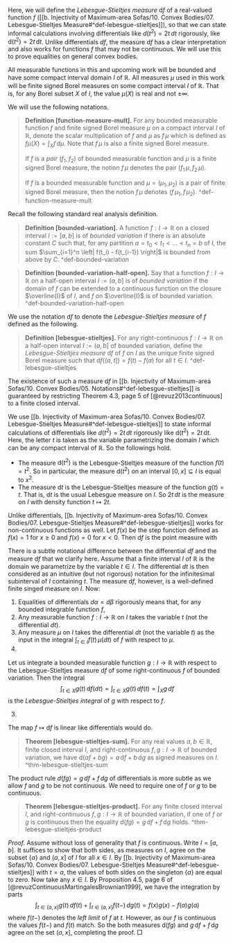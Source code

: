 Here, we will define the _Lebesgue-Stieltjes measure_ $\mathrm{d} f$ of a real-valued function $f$ ([[b. Injectivity of Maximum-area Sofas/10. Convex Bodies/07. Lebesgue-Stieltjes Measure#^def-lebesgue-stieltjes]]), so that we can state informal calculations involving differentials like $d(t^2) = 2t \, dt$ rigorously, like $\textrm{d}(t^2) = 2t \, \textrm{d}t$. Unlike differentials $df$, the measure $\mathrm{d} f$ has a clear interpretation and also works for functions $f$ that may not be continuous. We will use this to prove equalities on general convex bodies.

All measurable functions in this and upcoming work will be bounded and have some compact interval domain $I$ of $\mathbb{R}$. All measures $\mu$ used in this work will be finite signed Borel measures on some compact interval $I$ of $\mathbb{R}$. That is, for any Borel subset $X$ of $I$, the value $\mu(X)$ is real and not $\pm \infty$.

We will use the following notations. 

> __Definition [function-measure-mult].__ For any bounded measurable function $f$ and finite signed Borel measure $\mu$ on a compact interval $I$ of $\mathbb{R}$, denote the scalar multiplication of $f$ and $\mu$ as $f \, \mu$ which is defined as $f \mu(X) = \int_{X} f \, d \mu$. Note that $f \, \mu$ is also a finite signed Borel measure.
> 
> If $f$ is a _pair_ $(f_1, f_2)$ of bounded measurable function and $\mu$ is a finite signed Borel measure, the notion $f \, \mu$ denotes the pair $(f_1 \, \mu, f_2 \, \mu)$.
> 
> If $f$ is a bounded measurable function and $\mu = (\mu_1, \mu_2)$ is a pair of finite signed Borel measure, then the notion $f \, \mu$ denotes $(f \, \mu_1, f \, \mu_2)$. ^def-function-measure-mult

Recall the following standard real analysis definition.

> __Definition [bounded-variation].__ A function $f : I \to \mathbb{R}$ on a closed interval $I := [a, b]$ is of _bounded variation_ if there is an absolute constant $C$ such that, for any partition $a = t_0 < t_1 < \dots < t_n = b$ of $I$, the sum $\sum_{i=1}^n \left| f(t_i) - f(t_{i-1}) \right|$ is bounded from above by $C$. ^def-bounded-variation

> __Definition [bounded-variation-half-open].__ Say that a function $f : I \to \mathbb{R}$ on a half-open interval $I := (a, b]$ is of _bounded variation_ if the domain of $f$ can be extended to a continuous function on the closure $\overline{I}$ of $I$, and $f$ on $\overline{I}$ is of bounded variation. ^def-bounded-variation-half-open

We use the notation $\textrm{d} f$ to denote the _Lebesgue-Stieltjes measure_ of $f$ defined as the following.

> __Definition [lebesgue-stieltjes].__ For any right-continuous $f : I \to \mathbb{R}$ on a half-open interval $I := (a, b]$ of bounded variation, define the _Lebesgue-Stieltjes measure_ $\mathrm{d} f$ of $f$ on $I$ as the unique finite signed Borel measure such that $\mathrm{d} f((a, t]) = f(t) - f(a)$ for all $t \in I$. ^def-lebesgue-stieltjes

The existence of such a measure $\mathrm{d} f$ in [[b. Injectivity of Maximum-area Sofas/10. Convex Bodies/05. Notations#^def-lebesgue-stieltjes]] is guaranteed by restricting Theorem 4.3, page 5 of [@revuz2013continuous] to a finite closed interval.

We use [[b. Injectivity of Maximum-area Sofas/10. Convex Bodies/07. Lebesgue-Stieltjes Measure#^def-lebesgue-stieltjes]] to state informal calculations of differentials like $d(t^2) = 2t \, dt$ rigorously like $\textrm{d}(t^2) = 2t \, \textrm{d}t$. Here, the letter $t$ is taken as the variable parametrizing the domain $I$ which can be any compact interval of $\mathbb{R}$. So the followings hold.

- The measure $\textrm{d}(t^2)$ is the Lebesgue-Stieltjes measure of the function $f(t) = t^2$. So in particular, the measure $\textrm{d}(t^2)$ on an interval $[0, x] \subseteq I$ is equal to $x^2$.
- The measure $\textrm{d} t$ is the Lebesgue-Stieltjes measure of the function $g(t) = t$. That is, $\textrm{d} t$ is the usual Lebesgue measure on $I$. So $2t \, \textrm{d}t$ is the measure on $I$ with density function $t \mapsto 2t$.

Unlike differentials, [[b. Injectivity of Maximum-area Sofas/10. Convex Bodies/07. Lebesgue-Stieltjes Measure#^def-lebesgue-stieltjes]] works for non-continuous functions as well. Let $f(x)$ be the step function defined as $f(x) = 1$ for $x \geq 0$ and $f(x) = 0$ for $x < 0$. Then $\textrm{d}f$ is the point measure with 

There is a subtle notational difference between the differential $d f$ and the measure $\mathrm{d} f$ that we clarify here. Assume that a finite interval $I$ of $\mathbb{R}$ is the domain we parametrize by the variable $t \in I$. The differential $dt$ is then considered as an intuitive (but not rigorous) notation for the infinitesimal subinterval of $I$ containing $t$. The measure $\mathrm{d} f$, however, is a well-defined finite singed measure on $I$. Now:

1. Equalities of differentials $d \alpha = d \beta$ rigorously means that, for any bounded integrable function $f$, 
2. Any measurable function $f : I \to \mathbb{R}$ on $I$ takes the variable $t$ (not the differential $dt$).
3. Any measure $\mu$ on $I$ takes the differential $dt$ (not the variable $t$) as the input in the integral $\int_{t \in I} f(t) \, \mu(dt)$ of $f$ with respect to $\mu$.
4. 

Let us integrate a bounded measurable function $g : I \to \mathbb{R}$ with respect to the Lebesgue-Stieltjes measure $\textrm{d} f$ of some right-continuous $f$ of bounded variation. Then the integral
$$
\int_{t\in X} g(t) \, \mathrm{d}f(dt) = \int_{t\in X} g(t) \, df(t) = \int_{X} g \, df
$$
is the _Lebesgue-Stieltjes integral_ of $g$ with respect to $f$. 

3. 

The map $f \mapsto \textrm{d} f$ is linear like differentials would do.

> __Theorem [lebesgue-stieltjes-sum].__ For any real values $a, b \in \mathbb{R}$, finite closed interval $I$, and right-continuous $f, g : I \to \mathbb{R}$ of bounded variation, we have $\textrm{d} (a f + b g) = a \, \textrm{d} f + b \, \textrm{d} g$ as signed measures on $I$. ^thm-lebesgue-stieltjes-sum

The product rule $d(fg) = g \, df + f \, dg$ of differentials is more subtle as we allow $f$ and $g$ to be not continuous. We need to require one of $f$ or $g$ to be continuous.

> __Theorem [lebesgue-stieltjes-product].__ For any finite closed interval $I$, and right-continuous $f, g : I \to \mathbb{R}$ of bounded variation, if one of $f$ or $g$ is continuous then the equality $\mathrm{d}(fg) = g \, \mathrm{d}f + f \, \mathrm{d}g$ holds. ^thm-lebesgue-stieltjes-product

_Proof._ Assume without loss of generality that $f$ is continuous. Write $I = [a, b]$. It suffices to show that both sides, as measures on $I$, agree on the subset $\left\{ a \right\}$ and $(a, x]$ of $I$ for all $x \in I$. By [[b. Injectivity of Maximum-area Sofas/10. Convex Bodies/07. Lebesgue-Stieltjes Measure#^def-lebesgue-stieltjes]] with $t = a$, the values of both sides on the singleton $\left\{ a \right\}$ are equal to zero. Now take any $x \in I$. By Proposition 4.5, page 6 of [@revuzContinuousMartingalesBrownian1999], we have the integration by parts
$$
\int_{t \in (a, x]} g(t)\, df(t) + \int_{t \in (a, x]} f(t-) \, dg(t) = f(x) g(x) - f(a) g(a)
$$
where $f(t-)$ denotes the _left limit_ of $f$ at $t$. However, as our $f$ is continuous the values $f(t-)$ and $f(t)$ match. So the both measures $\mathrm{d}(fg)$ and $g \, \mathrm{d}f + f \, \mathrm{d}g$ agree on the set $(a, x]$, completing the proof. □